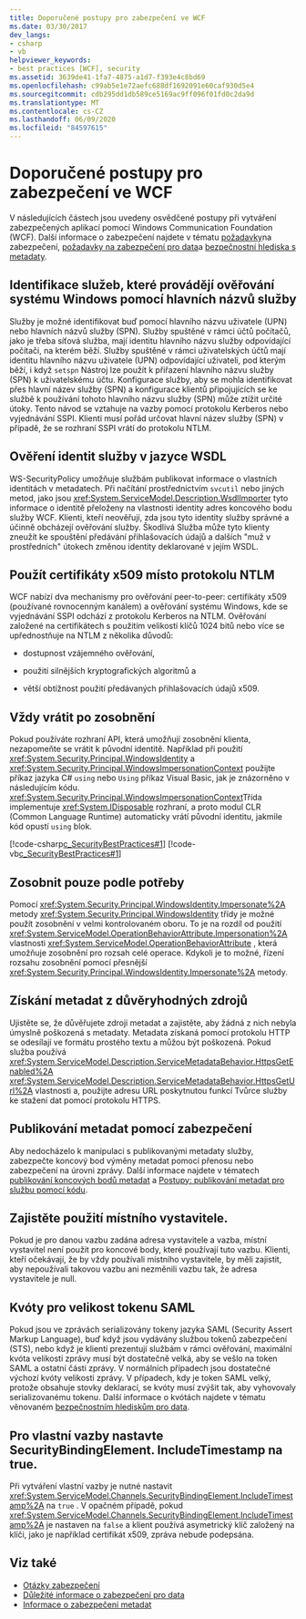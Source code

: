 ```yaml
---
title: Doporučené postupy pro zabezpečení ve WCF
ms.date: 03/30/2017
dev_langs:
- csharp
- vb
helpviewer_keywords:
- best practices [WCF], security
ms.assetid: 3639de41-1fa7-4875-a1d7-f393e4c8bd69
ms.openlocfilehash: c99ab5e1e72aefc688df1692091e60caf930d5e4
ms.sourcegitcommit: cdb295dd1db589ce5169ac9ff096f01fd0c2da9d
ms.translationtype: MT
ms.contentlocale: cs-CZ
ms.lasthandoff: 06/09/2020
ms.locfileid: "84597615"
---
```

# <a name="best-practices-for-security-in-wcf"></a>Doporučené postupy pro zabezpečení ve WCF
V následujících částech jsou uvedeny osvědčené postupy při vytváření zabezpečených aplikací pomocí Windows Communication Foundation (WCF). Další informace o zabezpečení najdete v tématu [požadavky](security-considerations-in-wcf.md)na zabezpečení, [požadavky na zabezpečení pro data](security-considerations-for-data.md)a [bezpečnostní hlediska s metadaty](security-considerations-with-metadata.md).  
  
## <a name="identify-services-performing-windows-authentication-with-spns"></a>Identifikace služeb, které provádějí ověřování systému Windows pomocí hlavních názvů služby  
 Služby je možné identifikovat buď pomocí hlavního názvu uživatele (UPN) nebo hlavních názvů služby (SPN). Služby spuštěné v rámci účtů počítačů, jako je třeba síťová služba, mají identitu hlavního názvu služby odpovídající počítači, na kterém běží. Služby spuštěné v rámci uživatelských účtů mají identitu hlavního názvu uživatele (UPN) odpovídající uživateli, pod kterým běží, i když `setspn` Nástroj lze použít k přiřazení hlavního názvu služby (SPN) k uživatelskému účtu. Konfigurace služby, aby se mohla identifikovat přes hlavní název služby (SPN) a konfigurace klientů připojujících se ke službě k používání tohoto hlavního názvu služby (SPN) může ztížit určité útoky. Tento návod se vztahuje na vazby pomocí protokolu Kerberos nebo vyjednávání SSPI.  Klienti musí pořád určovat hlavní název služby (SPN) v případě, že se rozhraní SSPI vrátí do protokolu NTLM.  
  
## <a name="verify-service-identities-in-wsdl"></a>Ověření identit služby v jazyce WSDL  
 WS-SecurityPolicy umožňuje službám publikovat informace o vlastních identitách v metadatech. Při načítání prostřednictvím `svcutil` nebo jiných metod, jako jsou <xref:System.ServiceModel.Description.WsdlImporter> tyto informace o identitě přeloženy na vlastnosti identity adres koncového bodu služby WCF. Klienti, kteří neověřují, zda jsou tyto identity služby správné a účinně obcházejí ověřování služby. Škodlivá Služba může tyto klienty zneužít ke spouštění předávání přihlašovacích údajů a dalších "muž v prostředních" útokech změnou identity deklarované v jejím WSDL.  
  
## <a name="use-x509-certificates-instead-of-ntlm"></a>Použít certifikáty x509 místo protokolu NTLM  
 WCF nabízí dva mechanismy pro ověřování peer-to-peer: certifikáty x509 (používané rovnocenným kanálem) a ověřování systému Windows, kde se vyjednávání SSPI odchází z protokolu Kerberos na NTLM.  Ověřování založené na certifikátech s použitím velikostí klíčů 1024 bitů nebo více se upřednostňuje na NTLM z několika důvodů:  
  
- dostupnost vzájemného ověřování,  
  
- použití silnějších kryptografických algoritmů a  
  
- větší obtížnost použití předávaných přihlašovacích údajů x509.  

## <a name="always-revert-after-impersonation"></a>Vždy vrátit po zosobnění  
 Pokud používáte rozhraní API, která umožňují zosobnění klienta, nezapomeňte se vrátit k původní identitě. Například při použití <xref:System.Security.Principal.WindowsIdentity> a <xref:System.Security.Principal.WindowsImpersonationContext> použijte příkaz jazyka C# `using` nebo `Using` příkaz Visual Basic, jak je znázorněno v následujícím kódu. <xref:System.Security.Principal.WindowsImpersonationContext>Třída implementuje <xref:System.IDisposable> rozhraní, a proto modul CLR (Common Language Runtime) automaticky vrátí původní identitu, jakmile kód opustí `using` blok.  
  
 [!code-csharp[c_SecurityBestPractices#1](../../../../samples/snippets/csharp/VS_Snippets_CFX/c_securitybestpractices/cs/source.cs#1)]
 [!code-vb[c_SecurityBestPractices#1](../../../../samples/snippets/visualbasic/VS_Snippets_CFX/c_securitybestpractices/vb/source.vb#1)]  
  
## <a name="impersonate-only-as-needed"></a>Zosobnit pouze podle potřeby  
 Pomocí <xref:System.Security.Principal.WindowsIdentity.Impersonate%2A> metody <xref:System.Security.Principal.WindowsIdentity> třídy je možné použít zosobnění v velmi kontrolovaném oboru. To je na rozdíl od použití <xref:System.ServiceModel.OperationBehaviorAttribute.Impersonation%2A> vlastnosti <xref:System.ServiceModel.OperationBehaviorAttribute> , která umožňuje zosobnění pro rozsah celé operace. Kdykoli je to možné, řízení rozsahu zosobnění pomocí přesnější <xref:System.Security.Principal.WindowsIdentity.Impersonate%2A> metody.  
  
## <a name="obtain-metadata-from-trusted-sources"></a>Získání metadat z důvěryhodných zdrojů  
 Ujistěte se, že důvěřujete zdroji metadat a zajistěte, aby žádná z nich nebyla úmyslně poškozená s metadaty. Metadata získaná pomocí protokolu HTTP se odesílají ve formátu prostého textu a můžou být poškozená. Pokud služba používá <xref:System.ServiceModel.Description.ServiceMetadataBehavior.HttpsGetEnabled%2A> <xref:System.ServiceModel.Description.ServiceMetadataBehavior.HttpsGetUrl%2A> vlastnosti a, použijte adresu URL poskytnutou funkcí Tvůrce služby ke stažení dat pomocí protokolu HTTPS.  
  
## <a name="publish-metadata-using-security"></a>Publikování metadat pomocí zabezpečení  
 Aby nedocházelo k manipulaci s publikovanými metadaty služby, zabezpečte koncový bod výměny metadat pomocí přenosu nebo zabezpečení na úrovni zprávy. Další informace najdete v tématech [publikování koncových bodů metadat](../publishing-metadata-endpoints.md) a [Postupy: publikování metadat pro službu pomocí kódu](how-to-publish-metadata-for-a-service-using-code.md).  
  
## <a name="ensure-use-of-local-issuer"></a>Zajistěte použití místního vystavitele.  
 Pokud je pro danou vazbu zadána adresa vystavitele a vazba, místní vystavitel není použit pro koncové body, které používají tuto vazbu. Klienti, kteří očekávají, že by vždy používali místního vystavitele, by měli zajistit, aby nepoužívali takovou vazbu ani nezměnili vazbu tak, že adresa vystavitele je null.  
  
## <a name="saml-token-size-quotas"></a>Kvóty pro velikost tokenu SAML  
 Pokud jsou ve zprávách serializovány tokeny jazyka SAML (Security Assert Markup Language), buď když jsou vydávány službou tokenů zabezpečení (STS), nebo když je klienti prezentují službám v rámci ověřování, maximální kvóta velikosti zprávy musí být dostatečně velká, aby se vešlo na token SAML a ostatní části zprávy. V normálních případech jsou dostatečné výchozí kvóty velikosti zprávy. V případech, kdy je token SAML velký, protože obsahuje stovky deklarací, se kvóty musí zvýšit tak, aby vyhovovaly serializovanému tokenu. Další informace o kvótách najdete v tématu věnovaném [bezpečnostním hlediskům pro data](security-considerations-for-data.md).  
  
## <a name="set-securitybindingelementincludetimestamp-to-true-on-custom-bindings"></a>Pro vlastní vazby nastavte SecurityBindingElement. IncludeTimestamp na true.  
 Při vytváření vlastní vazby je nutné nastavit <xref:System.ServiceModel.Channels.SecurityBindingElement.IncludeTimestamp%2A> na `true` . V opačném případě, pokud <xref:System.ServiceModel.Channels.SecurityBindingElement.IncludeTimestamp%2A> je nastaven na `false` a klient používá asymetrický klíč založený na klíči, jako je například certifikát x509, zpráva nebude podepsána.  
  
## <a name="see-also"></a>Viz také

- [Otázky zabezpečení](security-considerations-in-wcf.md)
- [Důležité informace o zabezpečení pro data](security-considerations-for-data.md)
- [Informace o zabezpečení metadat](security-considerations-with-metadata.md)
